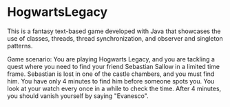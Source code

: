 # HogwartsLegacy
This is a fantasy text-based game developed with Java that showcases the use of classes, threads, thread synchronization, and observer and singleton patterns.

Game scenario:
You are playing Hogwarts Legacy, and you are tackling a quest where you need to find your friend Sebastian Sallow in a limited time frame. Sebastian is lost in one of the castle chambers, and you must find him. You have only 4 minutes to find him before someone spots you. You look at your watch every once in a while to check the time. After 4 minutes, you should vanish yourself by saying "Evanesco". 
